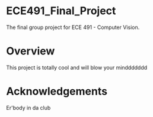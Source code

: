 # ECE491_Final_Project
The final group project for ECE 491 - Computer Vision.

# Overview
This project is totally cool and will blow your minddddddd

# Acknowledgements
Er'body in da club
